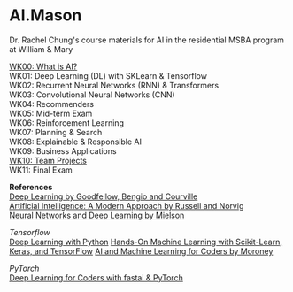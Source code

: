 # AI.Mason
Dr. Rachel Chung's course materials for AI in the residential MSBA program at William &amp; Mary

[WK00: What is AI?](https://github.com/tingtingchung/AI.Mason/blob/main/WK00:%20What%20is%20AI.md)  
WK01: Deep Learning (DL) with SKLearn & Tensorflow  
WK02: Recurrent Neural Networks (RNN) & Transformers  
WK03: Convolutional Neural Networks (CNN)  
WK04: Recommenders  
WK05: Mid-term Exam  
WK06: Reinforcement Learning  
WK07: Planning & Search  
WK08: Explainable & Responsible AI  
WK09: Business Applications  
[WK10: Team Projects](https://github.com/tingtingchung/AI.Mason/blob/main/WK10:%20Team%20Projects.md)    
WK11: Final Exam  

**References**  
[Deep Learning by Goodfellow, Bengio and Courville](https://www.deeplearningbook.org/)  
[Artificial Intelligence: A Modern Approach by Russell and Norvig](https://aima.cs.berkeley.edu/)  
[Neural Networks and Deep Learning by Mielson](http://neuralnetworksanddeeplearning.com/)  

*Tensorflow*  
[Deep Learning with Python](https://www.manning.com/books/deep-learning-with-python)
[Hands-On Machine Learning with Scikit-Learn, Keras, and TensorFlow](https://www.oreilly.com/library/view/hands-on-machine-learning/9781492032632/)
[AI and Machine Learning for Coders by Moroney](https://www.oreilly.com/library/view/ai-and-machine/9781492078180/)  

*PyTorch*  
[Deep Learning for Coders with fastai & PyTorch](https://course.fast.ai/Resources/book.html)  
